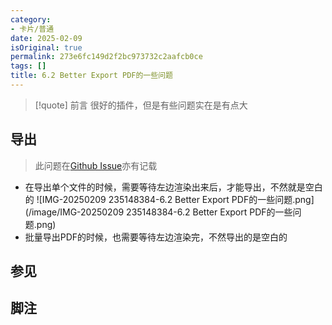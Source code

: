 ```yaml
---
category:
- 卡片/普通
date: 2025-02-09
isOriginal: true
permalink: 273e6fc149d2f2bc973732c2aafcb0ce
tags: []
title: 6.2 Better Export PDF的一些问题
---
```

> [!quote] 前言
> 很好的插件，但是有些问题实在是有点大

## 导出
> 此问题在[Github Issue](https://github.com/l1xnan/obsidian-better-export-pdf/issues/373)亦有记载
- 在导出单个文件的时候，需要等待左边渲染出来后，才能导出，不然就是空白的
  ![IMG-20250209 235148384-6.2 Better Export PDF的一些问题.png](/image/IMG-20250209 235148384-6.2 Better Export PDF的一些问题.png)
- 批量导出PDF的时候，也需要等待左边渲染完，不然导出的是空白的

## 参见
## 脚注
